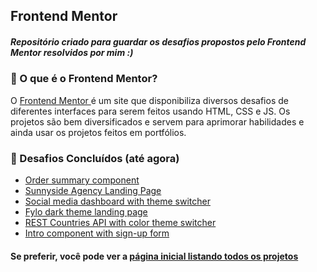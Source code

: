 ## Frontend Mentor

##### Repositório criado para guardar os desafios propostos pelo Frontend Mentor resolvidos por mim :)

### 🤔 O que é o Frontend Mentor? 
O <a  href="https://www.frontendmentor.io/" target="_blank">Frontend Mentor </a> é um site que disponibiliza diversos desafios de diferentes interfaces para serem feitos usando HTML, CSS e JS. Os projetos são bem diversificados e servem para aprimorar habilidades e ainda usar os projetos feitos em portfólios.

### :rocket: Desafios Concluídos (até agora)
- <a href="https://bruna-nunes.github.io/frontendmentor/desafio-01/">Order summary component</a>
- <a href="https://bruna-nunes.github.io/frontendmentor/desafio-02/">Sunnyside Agency Landing Page</a>
- <a href="https://bruna-nunes.github.io/frontendmentor/desafio-03/">Social media dashboard with theme switcher</a>
- <a href="https://bruna-nunes.github.io/frontendmentor/desafio-04/index.html">Fylo dark theme landing page</a>
- <a href="https://bruna-nunes.github.io/frontendmentor/desafio-05/index.html">REST Countries API with color theme switcher</a>
- <a href="https://bruna-nunes.github.io/frontendmentor/desafio-06/">Intro component with sign-up form</a>

#### Se preferir, você pode ver a <a href="https://bruna-nunes.github.io/frontendmentor" target="_blank"/> página inicial listando todos os projetos</a>
